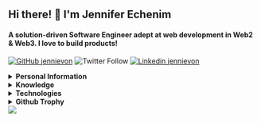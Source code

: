 ## Hi there! 👋 I'm Jennifer Echenim

#### A solution-driven Software Engineer adept at web development in Web2 & Web3. I love to build products!

[![GitHub jennievon](https://img.shields.io/github/followers/jennievon?label=follow&style=social&cacheSeconds=86400)](https://github.com/jennievon)
![Twitter Follow](https://img.shields.io/twitter/follow/jenniferechenim?style=social)
[![Linkedin jennievon](https://img.shields.io/badge/-Linkedin-blue?style=flat-square&logo=Linkedin&logoColor=white&link=https://www.linkedin.com/in/jennifer-echenim)](https://www.linkedin.com/in/jennifer-echenim)

<details>
<summary>
  <b>Personal Information</b>
</summary><br>
  
**Name:** Jennifer Echenim

**Location:** Dubai, United Arab Emirates

**Language:** English

</details>

<details>
<summary>
  <b>Knowledge</b>
</summary>

- Front-end Development
- Web3/Blockchain
- Algorithms and Data Structures
- Software development process

</details>

<details>
<summary>
  <b>Technologies</b>
</summary>
  
- JavaScript/Typescript, React, Vue, Angular, Web3js, ethers, Solidity, Go(wip ;))

</details>

<details>
<summary>
  <b>Github Trophy</b>
</summary>
  
![trophy](https://github-profile-trophy.vercel.app/?username=jennievon&theme=onedark&column=8)

</details>

<img align="center" src="https://github-readme-stats.vercel.app/api?username=jennievon&show_icons=true&theme=blue-green&hide=stars&hide_title=true&line_height=26" />
